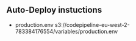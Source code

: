 Auto-Deploy instuctions
---

* production.env
s3://codepipeline-eu-west-2-783384176554/variables/production.env